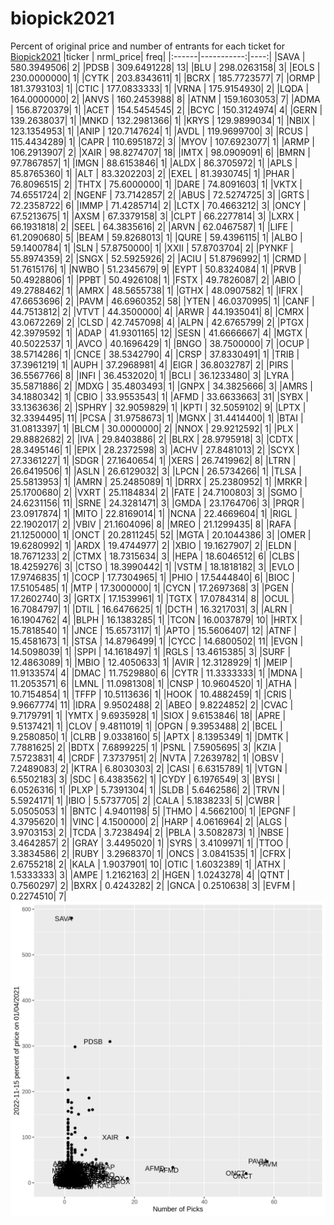 # biopick2021
Percent of original price and number of entrants for each ticket for [Biopick2021](https://twitter.com/hashtag/Biopick2021)
|ticker |  nrml_price| freq|
|:------|-----------:|----:|
|SAVA   | 580.3949506|    2|
|PDSB   | 309.6491228|   13|
|BLU    | 298.0263158|    3|
|EOLS   | 230.0000000|    1|
|CYTK   | 203.8343611|    1|
|BCRX   | 185.7723577|    7|
|ORMP   | 181.3793103|    1|
|CTIC   | 177.0833333|    1|
|VRNA   | 175.9154930|    2|
|LQDA   | 164.0000000|    2|
|ANVS   | 160.2453988|    8|
|ATNM   | 159.1603053|    7|
|ADMA   | 156.8720379|    1|
|ACET   | 154.5454545|    2|
|BCYC   | 150.3124974|    4|
|GERN   | 139.2638037|    1|
|MNKD   | 132.2981366|    1|
|KRYS   | 129.9899034|    1|
|NBIX   | 123.1354953|    1|
|ANIP   | 120.7147624|    1|
|AVDL   | 119.9699700|    3|
|RCUS   | 115.4434289|    1|
|CAPR   | 110.6951872|    3|
|MYOV   | 107.6923077|    1|
|ARMP   | 106.2913907|    2|
|XAIR   |  98.8274707|   18|
|IMTX   |  98.0909091|    6|
|BMRN   |  97.7867857|    1|
|IMGN   |  88.6153846|    1|
|ALDX   |  86.3705972|    1|
|APLS   |  85.8765360|    1|
|ALT    |  83.3202203|    2|
|EXEL   |  81.3930745|    1|
|PHAR   |  76.8096515|    2|
|THTX   |  75.6000000|    1|
|DARE   |  74.8091603|    1|
|VKTX   |  74.6551724|    2|
|NGENF  |  73.7142857|    2|
|ABUS   |  72.5274725|    3|
|GRTS   |  72.2358722|    6|
|IMMP   |  71.4285714|    2|
|LCTX   |  70.4663212|    3|
|ONCY   |  67.5213675|    1|
|AXSM   |  67.3379158|    3|
|CLPT   |  66.2277814|    3|
|LXRX   |  66.1931818|    2|
|SEEL   |  64.3835616|    2|
|ARVN   |  62.0467587|    1|
|LIFE   |  61.2090680|    5|
|BEAM   |  59.8268013|    1|
|QURE   |  59.4396115|    1|
|ALBO   |  59.1400784|    1|
|SLN    |  57.8750000|    1|
|XXII   |  57.8703704|    2|
|PYNKF  |  55.8974359|    2|
|SNGX   |  52.5925926|    2|
|ACIU   |  51.8796992|    1|
|CRMD   |  51.7615176|    1|
|NWBO   |  51.2345679|    9|
|EYPT   |  50.8324084|    1|
|PRVB   |  50.4928806|    1|
|PPBT   |  50.4926108|    1|
|FSTX   |  49.7826087|    2|
|ABIO   |  49.2788462|    1|
|AMRX   |  48.5655738|    1|
|GTHX   |  48.0907582|    1|
|IFRX   |  47.6653696|    2|
|PAVM   |  46.6960352|   58|
|YTEN   |  46.0370995|    1|
|CANF   |  44.7513812|    2|
|VTVT   |  44.3500000|    4|
|ARWR   |  44.1935041|    8|
|CMRX   |  43.0672269|    2|
|CLSD   |  42.7457098|    4|
|ALPN   |  42.6765799|    2|
|PTGX   |  42.3979592|    1|
|ADAP   |  41.9301165|   12|
|SESN   |  41.6666667|    4|
|MGTX   |  40.5022537|    1|
|AVCO   |  40.1696429|    1|
|BNGO   |  38.7500000|    7|
|OCUP   |  38.5714286|    1|
|CNCE   |  38.5342790|    4|
|CRSP   |  37.8330491|    1|
|TRIB   |  37.3961219|    1|
|AUPH   |  37.2968981|    4|
|EIGR   |  36.8032787|    2|
|PIRS   |  36.5567766|    8|
|INFI   |  36.4532020|    1|
|BCLI   |  36.1233480|    3|
|LYRA   |  35.5871886|    2|
|MDXG   |  35.4803493|    1|
|GNPX   |  34.3825666|    3|
|AMRS   |  34.1880342|    1|
|CBIO   |  33.9553543|    1|
|AFMD   |  33.6633663|   31|
|SYBX   |  33.1363636|    2|
|SPHRY  |  32.9059829|    1|
|KPTI   |  32.5059102|    9|
|LPTX   |  32.3394495|   11|
|PCSA   |  31.9758673|    1|
|MGNX   |  31.4414400|    1|
|BTAI   |  31.0813397|    1|
|BLCM   |  30.0000000|    2|
|NNOX   |  29.9212592|    1|
|PLX    |  29.8882682|    2|
|IVA    |  29.8403886|    2|
|BLRX   |  28.9795918|    3|
|CDTX   |  28.3495146|    1|
|EPIX   |  28.2372598|    3|
|ACHV   |  27.8481013|    2|
|SCYX   |  27.3361227|    1|
|SDGR   |  27.1640654|    1|
|XERS   |  26.7419962|    8|
|LTRN   |  26.6419506|    1|
|ASLN   |  26.6129032|    3|
|LPCN   |  26.5734266|    1|
|TLSA   |  25.5813953|    1|
|AMRN   |  25.2485089|    1|
|DRRX   |  25.2380952|    1|
|MRKR   |  25.1700680|    2|
|VXRT   |  25.1184834|    2|
|FATE   |  24.7100803|    3|
|SGMO   |  24.6231156|   11|
|SRNE   |  24.3281471|    3|
|GMDA   |  23.1764706|    3|
|PRQR   |  23.0917874|    1|
|MITO   |  22.8169014|    1|
|NCNA   |  22.4669604|    1|
|RIGL   |  22.1902017|    2|
|VBIV   |  21.1604096|    8|
|MREO   |  21.1299435|    8|
|RAFA   |  21.1250000|    1|
|ONCT   |  20.2811245|   52|
|MGTA   |  20.1044386|    3|
|OMER   |  19.6280992|    1|
|ARDX   |  19.4744977|    2|
|XBIO   |  19.1627907|    2|
|ELDN   |  18.7671233|    2|
|CTMX   |  18.7315634|    3|
|HEPA   |  18.6046512|    6|
|CLBS   |  18.4259276|    3|
|CTSO   |  18.3990442|    1|
|VSTM   |  18.1818182|    3|
|EVLO   |  17.9746835|    1|
|COCP   |  17.7304965|    1|
|PHIO   |  17.5444840|    6|
|BIOC   |  17.5105485|    1|
|MTP    |  17.3000000|    1|
|CYCN   |  17.2697368|    3|
|PGEN   |  17.2602740|    3|
|GRTX   |  17.1539961|    1|
|TGTX   |  17.0784314|    8|
|OCUL   |  16.7084797|    1|
|DTIL   |  16.6476625|    1|
|DCTH   |  16.3217031|    3|
|ALRN   |  16.1904762|    4|
|BLPH   |  16.1383285|    1|
|TCON   |  16.0037879|   10|
|HRTX   |  15.7818540|    1|
|JNCE   |  15.6573117|    1|
|APTO   |  15.5606407|   12|
|ATNF   |  15.4581673|    1|
|STSA   |  14.8796499|    1|
|CYCC   |  14.6800502|   11|
|EVGN   |  14.5098039|    1|
|SPPI   |  14.1618497|    1|
|RGLS   |  13.4615385|    3|
|SURF   |  12.4863089|    1|
|MBIO   |  12.4050633|    1|
|AVIR   |  12.3128929|    1|
|MEIP   |  11.9133574|    4|
|DMAC   |  11.7529880|    6|
|CYTR   |  11.3333333|    1|
|MDNA   |  11.2053571|    6|
|LMNL   |  11.0981308|    1|
|CNSP   |  10.9604520|    1|
|ATHA   |  10.7154854|    1|
|TFFP   |  10.5113636|    1|
|HOOK   |  10.4882459|    1|
|CRIS   |   9.9667774|   11|
|IDRA   |   9.9502488|    2|
|ABEO   |   9.8224852|    2|
|CVAC   |   9.7179791|    1|
|YMTX   |   9.6935928|    1|
|SIOX   |   9.6153846|   18|
|APRE   |   9.5137421|    1|
|CLOV   |   9.4811019|    1|
|OPGN   |   9.3953488|    2|
|BCEL   |   9.2580850|    1|
|CLRB   |   9.0338160|    5|
|APTX   |   8.1395349|    1|
|DMTK   |   7.7881625|    2|
|BDTX   |   7.6899225|    1|
|PSNL   |   7.5905695|    3|
|KZIA   |   7.5723831|    4|
|CRDF   |   7.3737951|    2|
|NVTA   |   7.2639782|    1|
|OBSV   |   7.2489083|    2|
|KTRA   |   6.8030303|    2|
|CASI   |   6.6315789|    1|
|VTGN   |   6.5502183|    3|
|SDC    |   6.4383562|    1|
|CYDY   |   6.1976549|    3|
|BYSI   |   6.0526316|    1|
|PLXP   |   5.7391304|    1|
|SLDB   |   5.6462586|    2|
|TRVN   |   5.5924171|    1|
|IBIO   |   5.5737705|    2|
|CALA   |   5.1838233|    5|
|CWBR   |   5.0505053|    1|
|BNTC   |   4.9401198|    5|
|THMO   |   4.5662100|    1|
|EPGNF  |   4.3795620|    1|
|VINC   |   4.1500000|    2|
|HARP   |   4.0616964|    2|
|ALGS   |   3.9703153|    2|
|TCDA   |   3.7238494|    2|
|PBLA   |   3.5082873|    1|
|NBSE   |   3.4642857|    2|
|GRAY   |   3.4495020|    1|
|SYRS   |   3.4109971|    1|
|TTOO   |   3.3834586|    2|
|RUBY   |   3.2968370|    1|
|ONCS   |   3.0841535|    1|
|CFRX   |   2.6755218|    2|
|KALA   |   1.9037901|   10|
|OTIC   |   1.6032389|    1|
|ATHX   |   1.5333333|    3|
|AMPE   |   1.2162163|    2|
|HGEN   |   1.0243278|    4|
|QTNT   |   0.7560297|    2|
|BXRX   |   0.4243282|    2|
|GNCA   |   0.2510638|    3|
|EVFM   |   0.2274510|    7|
![retvspicks](biopicks.png?raw=true)

